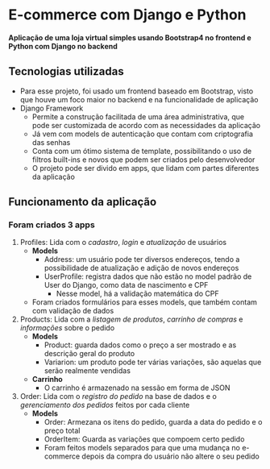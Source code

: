 # E-commerce com Django e Python

#### Aplicação de uma loja virtual simples usando Bootstrap4 no frontend e Python com Django no backend

## Tecnologias utilizadas
- Para esse projeto, foi usado um frontend baseado em Bootstrap, visto que houve um foco maior no backend e na funcionalidade de aplicação
- Django Framework
  - Permite a construção facilitada de uma área administrativa, que pode ser customizada de acordo com as necessidades da aplicação
  - Já vem com models de autenticação que contam com criptografia das senhas
  - Conta com um ótimo sistema de template, possibilitando o uso de filtros built-ins e novos que podem ser criados pelo desenvolvedor
  - O projeto pode ser divido em apps, que lidam com partes diferentes da aplicação
 
## Funcionamento da aplicação
### Foram criados 3 apps
1. Profiles: Lida com o *cadastro*, *login* e *atualização* de usuários
   - **Models**
      - Address: um usuário pode ter diversos endereços, tendo a possibilidade de atualização e adição de novos endereços
      - UserProfile: registra dados que não estão no model padrão de User do Django, como data de nascimento e CPF
        - Nesse model, há a validação matemática do CPF
   - Foram criados formulários para esses models, que também contam com validação de dados
2. Products: Lida com a *listagem de produtos*, *carrinho de compras* e *informações* sobre o pedido
    - **Models**
      - Product: guarda dados como o preço a ser mostrado e as descrição geral do produto
      - Variarion: um produto pode ter várias variações, são aquelas que serão realmente vendidas
    - **Carrinho**
      - O carrinho é armazenado na sessão em forma de JSON
3. Order: Lida com o *registro do pedido* na base de dados e o *gerenciamento dos pedidos* feitos por cada cliente
    - **Models**
      - Order: Armezana os itens do pedido, guarda a data do pedido e o preço total
      - OrderItem: Guarda as variações que compoem certo pedido
      - Foram feitos models separados para que uma mudança no e-commerce depois da compra do usuário não altere o seu pedido

